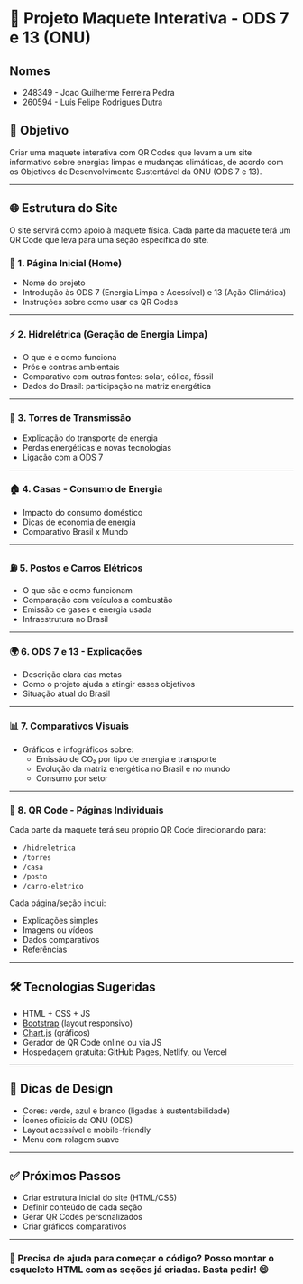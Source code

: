 # 🌱 Projeto Maquete Interativa - ODS 7 e 13 (ONU)

## Nomes

- 248349 - Joao Guilherme Ferreira Pedra
- 260594 - Luís Felipe Rodrigues Dutra
## 🎯 Objetivo

Criar uma maquete interativa com QR Codes que levam a um site informativo sobre energias limpas e mudanças climáticas, de acordo com os Objetivos de Desenvolvimento Sustentável da ONU (ODS 7 e 13).

---

## 🌐 Estrutura do Site

O site servirá como apoio à maquete física. Cada parte da maquete terá um QR Code que leva para uma seção específica do site.

### 📌 1. Página Inicial (Home)
- Nome do projeto
- Introdução às ODS 7 (Energia Limpa e Acessível) e 13 (Ação Climática)
- Instruções sobre como usar os QR Codes

---

### ⚡ 2. Hidrelétrica (Geração de Energia Limpa)
- O que é e como funciona
- Prós e contras ambientais
- Comparativo com outras fontes: solar, eólica, fóssil
- Dados do Brasil: participação na matriz energética

---

### 🔌 3. Torres de Transmissão
- Explicação do transporte de energia
- Perdas energéticas e novas tecnologias
- Ligação com a ODS 7

---

### 🏠 4. Casas - Consumo de Energia
- Impacto do consumo doméstico
- Dicas de economia de energia
- Comparativo Brasil x Mundo

---

### ⛽ 5. Postos e Carros Elétricos
- O que são e como funcionam
- Comparação com veículos a combustão
- Emissão de gases e energia usada
- Infraestrutura no Brasil

---

### 🌍 6. ODS 7 e 13 - Explicações
- Descrição clara das metas
- Como o projeto ajuda a atingir esses objetivos
- Situação atual do Brasil

---

### 📊 7. Comparativos Visuais
- Gráficos e infográficos sobre:
  - Emissão de CO₂ por tipo de energia e transporte
  - Evolução da matriz energética no Brasil e no mundo
  - Consumo por setor

---

### 📱 8. QR Code - Páginas Individuais
Cada parte da maquete terá seu próprio QR Code direcionando para:

- `/hidreletrica`
- `/torres`
- `/casa`
- `/posto`
- `/carro-eletrico`

Cada página/seção inclui:
- Explicações simples
- Imagens ou vídeos
- Dados comparativos
- Referências

---

## 🛠️ Tecnologias Sugeridas

- HTML + CSS + JS
- [Bootstrap](https://getbootstrap.com/) (layout responsivo)
- [Chart.js](https://www.chartjs.org/) (gráficos)
- Gerador de QR Code online ou via JS
- Hospedagem gratuita: GitHub Pages, Netlify, ou Vercel

---

## 🎨 Dicas de Design

- Cores: verde, azul e branco (ligadas à sustentabilidade)
- Ícones oficiais da ONU (ODS)
- Layout acessível e mobile-friendly
- Menu com rolagem suave

---

## ✅ Próximos Passos

- Criar estrutura inicial do site (HTML/CSS)
- Definir conteúdo de cada seção
- Gerar QR Codes personalizados
- Criar gráficos comparativos

---

### 💬 Precisa de ajuda para começar o código? Posso montar o esqueleto HTML com as seções já criadas. Basta pedir! 😄
